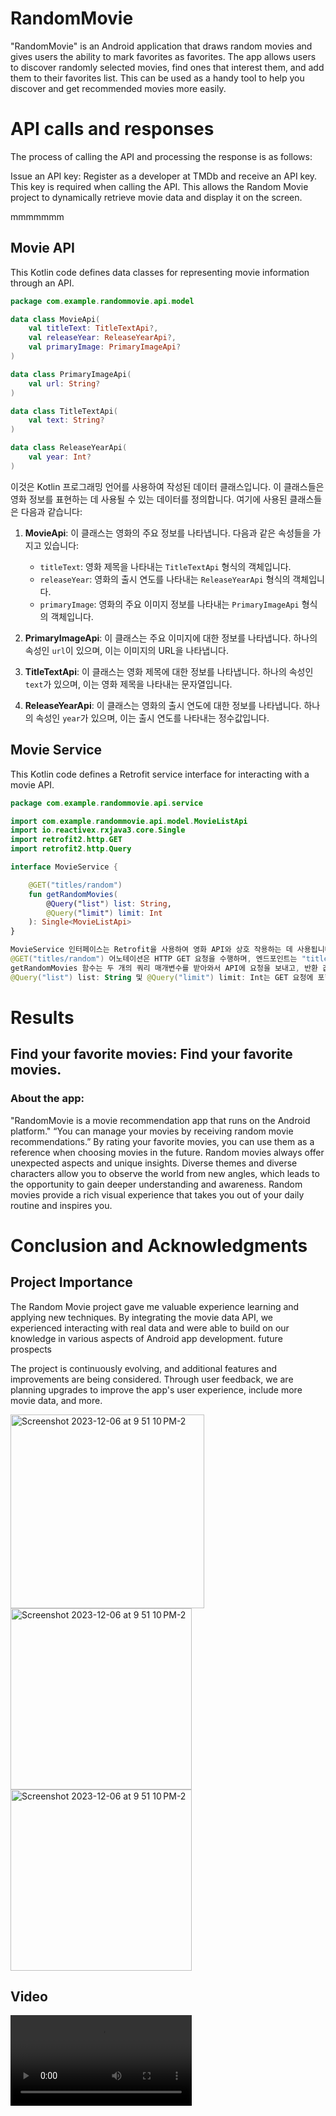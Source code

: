 # RandomMovie
 "RandomMovie" is an Android application that draws random movies and gives users the ability to mark favorites as favorites. The app allows users to discover randomly selected movies, find ones that interest them, and add them to their favorites list. This can be used as a handy tool to help you discover and get recommended movies more easily.



# API calls and responses

The process of calling the API and processing the response is as follows:

Issue an API key:
Register as a developer at TMDb and receive an API key. This key is required when calling the API.
This allows the Random Movie project to dynamically retrieve movie data and display it on the screen.


mmmmmmm
## Movie API

This Kotlin code defines data classes for representing movie information through an API.

```kotlin
package com.example.randommovie.api.model

data class MovieApi(
    val titleText: TitleTextApi?,
    val releaseYear: ReleaseYearApi?,
    val primaryImage: PrimaryImageApi?
)

data class PrimaryImageApi(
    val url: String?
)

data class TitleTextApi(
    val text: String?
)

data class ReleaseYearApi(
    val year: Int?
)
```


이것은 Kotlin 프로그래밍 언어를 사용하여 작성된 데이터 클래스입니다. 이 클래스들은 영화 정보를 표현하는 데 사용될 수 있는 데이터를 정의합니다. 여기에 사용된 클래스들은 다음과 같습니다:

1. **MovieApi**: 이 클래스는 영화의 주요 정보를 나타냅니다. 다음과 같은 속성들을 가지고 있습니다:
   - `titleText`: 영화 제목을 나타내는 `TitleTextApi` 형식의 객체입니다.
   - `releaseYear`: 영화의 출시 연도를 나타내는 `ReleaseYearApi` 형식의 객체입니다.
   - `primaryImage`: 영화의 주요 이미지 정보를 나타내는 `PrimaryImageApi` 형식의 객체입니다.

2. **PrimaryImageApi**: 이 클래스는 주요 이미지에 대한 정보를 나타냅니다. 하나의 속성인 `url`이 있으며, 이는 이미지의 URL을 나타냅니다.

3. **TitleTextApi**: 이 클래스는 영화 제목에 대한 정보를 나타냅니다. 하나의 속성인 `text`가 있으며, 이는 영화 제목을 나타내는 문자열입니다.

4. **ReleaseYearApi**: 이 클래스는 영화의 출시 연도에 대한 정보를 나타냅니다. 하나의 속성인 `year`가 있으며, 이는 출시 연도를 나타내는 정수값입니다.

## Movie Service

This Kotlin code defines a Retrofit service interface for interacting with a movie API.

```kotlin
package com.example.randommovie.api.service

import com.example.randommovie.api.model.MovieListApi
import io.reactivex.rxjava3.core.Single
import retrofit2.http.GET
import retrofit2.http.Query

interface MovieService {

    @GET("titles/random")
    fun getRandomMovies(
        @Query("list") list: String,
        @Query("limit") limit: Int
    ): Single<MovieListApi>
}

```
``` kotlin
MovieService 인터페이스는 Retrofit을 사용하여 영화 API와 상호 작용하는 데 사용됩니다.
@GET("titles/random") 어노테이션은 HTTP GET 요청을 수행하며, 엔드포인트는 "titles/random"입니다.
getRandomMovies 함수는 두 개의 쿼리 매개변수를 받아와서 API에 요청을 보내고, 반환 값으로 Single<MovieListApi>를 사용합니다. 이것은 RxJava에서 제공하는 Single 클래스를 사용하여 비동기 작업의 결과를 나타냅니다.
@Query("list") list: String 및 @Query("limit") limit: Int는 GET 요청에 포함될 쿼리 매개변수를 나타냅니다.
```
# Results
## Find your favorite movies: Find your favorite movies.
### About the app:

"RandomMovie is a movie recommendation app that runs on the Android platform."
“You can manage your movies by receiving random movie recommendations.”
By rating your favorite movies, you can use them as a reference when choosing movies in the future. Random movies always offer unexpected aspects and unique insights. Diverse themes and diverse characters allow you to observe the world from new angles, which leads to the opportunity to gain deeper understanding and awareness. Random movies provide a rich visual experience that takes you out of your daily routine and inspires you.

# Conclusion and Acknowledgments
## Project Importance

The Random Movie project gave me valuable experience learning and applying new techniques.
By integrating the movie data API, we experienced interacting with real data and were able to build on our knowledge in various aspects of Android app development.
future prospects

The project is continuously evolving, and additional features and improvements are being considered.
Through user feedback, we are planning upgrades to improve the app's user experience, include more movie data, and more.

<img width="310" alt="Screenshot 2023-12-06 at 9 51 10 PM-2" src="https://github.com/YokubovMukhammadali/randommovie-android/assets/119654152/78bb6af5-adfa-4a59-b034-1252e94c4c38">

<img width="290" alt="Screenshot 2023-12-06 at 9 51 10 PM-2" src="https://github.com/YokubovMukhammadali/randommovie-android/assets/119654152/d574f01e-9eb7-45d1-8ecd-379c7a044cdd">

<img width="290" alt="Screenshot 2023-12-06 at 9 51 10 PM-2" src="https://github.com/YokubovMukhammadali/randommovie-android/assets/119654152/f0f56a8b-451f-48d9-b2ec-0d201256a58f">

## Video


<video width="290" alt="Screenshot 2023-12-06 at 9 51 10 PM-2" src="https://github.com/YokubovMukhammadali/randommovie-android/assets/119654152/1a8a3907-020e-4b17-9d96-abd54ae68700">





